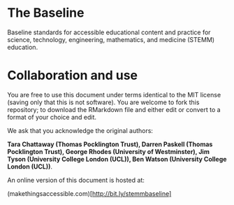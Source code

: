 # The Baseline
Baseline standards for accessible educational content and practice for science, technology, engineering, mathematics, and medicine (STEMM) education.


# Collaboration and use

You are free to use this document under terms identical to the MIT license (saving only that this is not software).  You are welcome to fork this repository; to download the RMarkdown file and either edit or convert to a format of your choice and edit.

We ask that you acknowledge the original authors:

**Tara Chattaway (Thomas Pocklington Trust), Darren Paskell (Thomas Pocklington Trust), George Rhodes (University of Westminster),
  Jim Tyson (University College London (UCL)), Ben Watson (University College London (UCL))**.
  
An online version of this document is hosted at:
 
(makethingsaccessible.com)[http://bit.ly/stemmbaseline]
